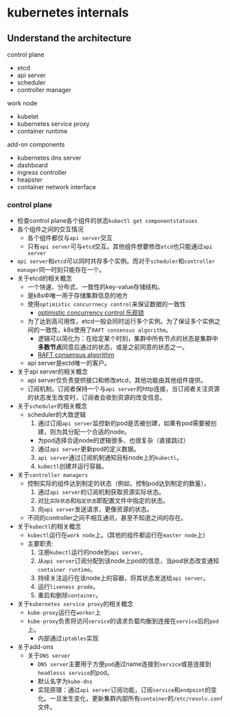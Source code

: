 # kubernetes internals

## Understand the architecture

control plane
- etcd
- api server
- scheduler
- controller manager

work node
- kubelet       
- kubernetes service proxy
- container runtime

add-on components
- kubernetes dns server
- dashboard
- ingress controller
- heapster
- container network interface

### control plane

- 检查control plane各个组件的状态`kubectl get componentstatuses`
- 各个组件之间的交互情况
  - 各个组件都仅与`api server`交互
  - 只有`api server`可与`etcd`交互。其他组件想要修改`etcd`也只能通过`api server`
- `api server`和`etcd`可以同时共存多个实例。而对于`scheduler`和`controller manager`同一时刻只能存在一个。
- 关于etcd的相关概念
  - 一个快速、分布式、一致性的key-value存储结构。
  - 是k8s中唯一用于存储集群信息的地方
  - 使用`optimistic concurrnecy control`来保证数据的一致性
    - [optimistic concurrency control 乐观锁](https://en.wikipedia.org/wiki/Optimistic_concurrency_control)
  - 为了达到高可用性，etcd一般会同时运行多个实例。为了保证多个实例之间的一致性，k8s使用了`RAFT consensus algorithm`。
    - 逻辑可以简化为：在给定某个时刻，集群中所有节点的状态是集群中**多数节点**同意后通过的状态，或是之前同意的状态之一。
    - [RAFT consensus algorithm](https://en.wikipedia.org/wiki/Raft_(algorithm))
  - api server是ectd唯一的客户。
- 关于api server的相关概念
  - api server仅负责提供接口和修改etcd，其他功能由其他组件提供。
  - 订阅机制。订阅者保持一个与`api server`的http连接，当订阅者关注资源的状态发生改变时，订阅者会收到资源的改变信息。
- 关于`scheduler`的相关概念
  - scheduler的大致逻辑
    1. 通过订阅`api server`监控新的pod是否被创建，如果有pod需要被创建，则为其分配一个合适的node。
      - 为pod选择合适node的逻辑很多、也很复杂（直接跳过）
    2. 通过`api server`更新pod的定义数据。
    3. `api server`通过订阅机制通知目标node上的`kubectl`。
    4. `kubectl`创建并运行容器。
- 关于`controller managers`
  - 控制实际的组件达到制定的状态（例如，控制pod达到制定的数量）。
    1. 通过`api server`的订阅机制获取资源实际状态。
    2. 对比`实际状态`和`指定状态`即配置文件中指定的状态。
    3. 向`api server`发送请求，更像资源的状态。
  - 不同的controller之间不相互通讯，甚至不知道之间的存在。
- 关于`kubectl`的相关概念
  - `kubectl`运行在`work node`上。(其他的组件都运行在`master node`上)
  - 主要职责: 
    1. 注册`kubectl`运行的node到`api server`。
    2. 从`api server`订阅分配到该node上pod的信息，当pod状态改变通知`container runtime`。
    3. 持续关注运行在该node上的容器，将其状态发送给`api server`。
    4. 运行`liveness prode`。
    5. 重启和删除`container`。
- 关于`kubernetes service proxy`的相关概念
  - `kube-proxy`运行在`worker`上
  - `kube-proxy`负责将访问`service`的请求负载均衡到连接在`service`后的`pod`上。
    - 内部通过`iptables`实现
- 关于add-ons
  - 关于`DNS server`
    - `DNS server`主要用于方便`pod`通过name连接到`service`或是连接到`headlesss service`的pod。
    - 默认名字为`kube-dns`
    - 实现原理：通过`api server`订阅功能，订阅`service`和`endpoint`的变化。一旦发生变化，更新集群内部所有`container`的`/etc/resolv.conf`文件。
